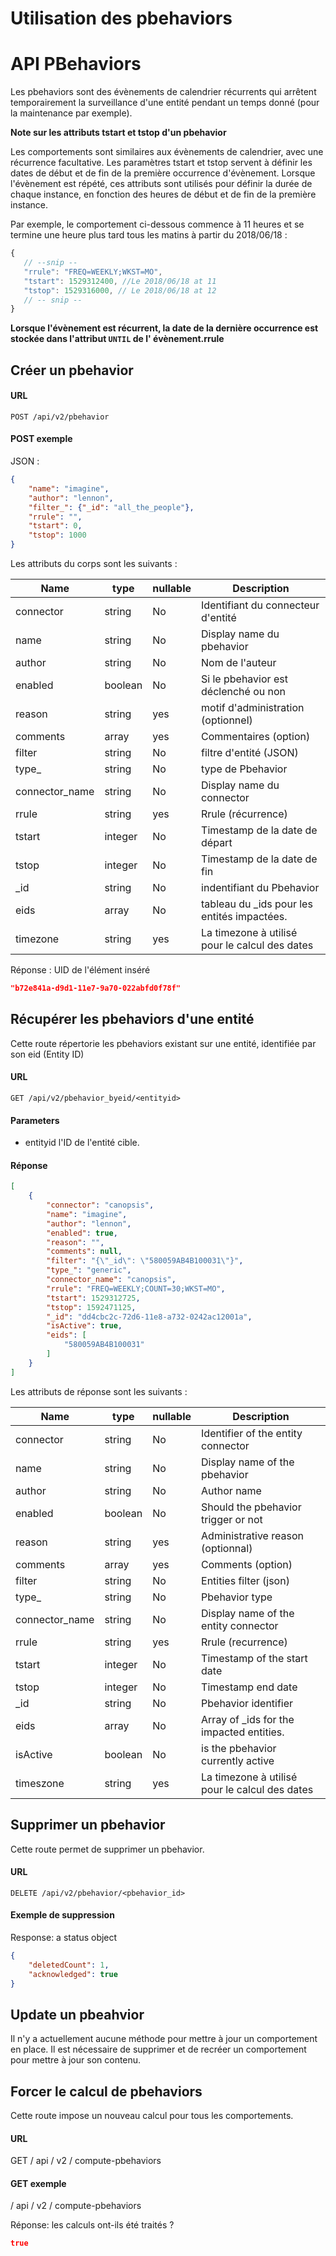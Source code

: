 # Utilisation des pbehaviors

# API PBehaviors

Les pbehaviors sont des évènements de calendrier récurrents qui arrêtent temporairement la surveillance d'une entité pendant un temps donné (pour la maintenance par exemple).

**Note sur les attributs tstart et tstop d'un pbehavior**

Les comportements sont similaires aux évènements de calendrier, avec une récurrence facultative.
Les paramètres tstart et tstop servent à définir les dates de début et de fin de la première occurrence d'évènement.
Lorsque l'évènement est répété, ces attributs sont utilisés pour définir la durée de chaque instance, en fonction des heures de début et de fin de la première instance.

Par exemple, le comportement ci-dessous commence à 11 heures et se termine une heure plus tard tous les matins à partir du 2018/06/18 :

```js
{
   // --snip --
   "rrule": "FREQ=WEEKLY;WKST=MO",
   "tstart": 1529312400, //Le 2018/06/18 at 11
   "tstop": 1529316000, // Le 2018/06/18 at 12
   // -- snip --
}
```

**Lorsque l'évènement est récurrent, la date de la dernière occurrence est stockée dans l'attribut `UNTIL` de l' évènement.rrule**

## Créer un pbehavior

#### URL

  `POST /api/v2/pbehavior`

#### POST exemple

JSON :

```json
{
    "name": "imagine",
    "author": "lennon",
    "filter_": {"_id": "all_the_people"},
    "rrule": "",
    "tstart": 0,
    "tstop": 1000
}
```

Les attributs du corps sont les suivants :

| Name            | type    | nullable | Description                                    |
|-----------------|---------|----------|------------------------------------------------|
| connector       | string  | No       | Identifiant du connecteur d'entité             |
| name            | string  | No       | Display name du pbehavior                      |
| author          | string  | No       | Nom de l'auteur                                |
| enabled         | boolean | No       | Si le pbehavior est déclenché ou non           |
| reason          | string  | yes      | motif d'administration (optionnel)             |
| comments        | array   | yes      | Commentaires (option)                          |
| filter          | string  | No       | filtre d'entité (JSON)                         |
| type\_          | string  | No       | type de Pbehavior                              |
| connector\_name | string  | No       | Display name du connector                      |
| rrule           | string  | yes      | Rrule (récurrence)                             |
| tstart          | integer | No       | Timestamp de la date de départ                 |
| tstop           | integer | No       | Timestamp de la date de fin                    |
| \_id            | string  | No       | indentifiant du Pbehavior                      |
| eids            | array   | No       | tableau du \_ids pour les entités impactées.   |
| timezone        | string  | yes      | La timezone à utilisé pour le calcul des dates |


Réponse : UID de l'élément inséré

```json
"b72e841a-d9d1-11e7-9a70-022abfd0f78f"
```

## Récupérer les pbehaviors d'une entité

Cette route répertorie les pbehaviors existant sur une entité, identifiée par son eid (Entity ID)

#### URL

`GET /api/v2/pbehavior_byeid/<entityid>`

#### Parameters

* entityid l'ID de l'entité cible.

#### Réponse

```json
[
    {
        "connector": "canopsis",
        "name": "imagine",
        "author": "lennon",
        "enabled": true,
        "reason": "",
        "comments": null,
        "filter": "{\"_id\": \"580059AB4B100031\"}",
        "type_": "generic",
        "connector_name": "canopsis",
        "rrule": "FREQ=WEEKLY;COUNT=30;WKST=MO",
        "tstart": 1529312725,
        "tstop": 1592471125,
        "_id": "dd4cbc2c-72d6-11e8-a732-0242ac12001a",
        "isActive": true,
        "eids": [
            "580059AB4B100031"
        ]
    }
]
```

Les attributs de réponse sont les suivants :

| Name            | type    | nullable | Description                                    |
|-----------------|---------|----------|------------------------------------------------|
| connector       | string  | No       | Identifier of the entity connector             |
| name            | string  | No       | Display name of the pbehavior                  |
| author          | string  | No       | Author name                                    |
| enabled         | boolean | No       | Should the pbehavior trigger or not            |
| reason          | string  | yes      | Administrative reason (optionnal)              |
| comments        | array   | yes      | Comments (option)                              |
| filter          | string  | No       | Entities filter (json)                         |
| type\_          | string  | No       | Pbehavior type                                 |
| connector\_name | string  | No       | Display name of the entity connector           |
| rrule           | string  | yes      | Rrule (recurrence)                             |
| tstart          | integer | No       | Timestamp of the start date                    |
| tstop           | integer | No       | Timestamp  end date                            |
| \_id            | string  | No       | Pbehavior identifier                           |
| eids            | array   | No       | Array of \_ids for the impacted entities.      |
| isActive        | boolean | No       | is the pbehavior currently active              |
| timeszone       | string  | yes      | La timezone à utilisé pour le calcul des dates |

## Supprimer un pbehavior

Cette route permet de supprimer un pbehavior.

#### URL

  `DELETE /api/v2/pbehavior/<pbehavior_id>`

#### Exemple de suppression

Response: a status object

```json
{
    "deletedCount": 1,
    "acknowledged": true
}
```

## Update un pbeahvior

Il n'y a actuellement aucune méthode pour mettre à jour un comportement en place. Il est nécessaire de supprimer et de recréer un comportement pour mettre à jour son contenu.

## Forcer le calcul de pbehaviors

Cette route impose un nouveau calcul pour tous les comportements.

#### URL

GET / api / v2 / compute-pbehaviors

#### GET exemple

/ api / v2 / compute-pbehaviors

Réponse: les calculs ont-ils été traités ?

```json
true
```
